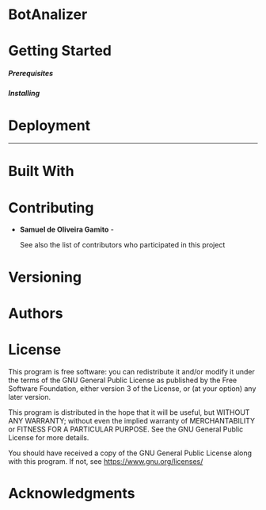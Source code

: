 # BotAnalizer

# Getting Started

##### Prerequisites

##### Installing

# Deployment

------



# Built With



# Contributing

- **Samuel de Oliveira Gamito** - 

  See also the list of contributors who participated in this project

# Versioning



# Authors


# License 

This program is free software: you can redistribute it and/or modify
it under the terms of the GNU General Public License as published by
the Free Software Foundation, either version 3 of the License, or
(at your option) any later version.

This program is distributed in the hope that it will be useful,
but WITHOUT ANY WARRANTY; without even the implied warranty of
MERCHANTABILITY or FITNESS FOR A PARTICULAR PURPOSE.  See the
GNU General Public License for more details.

You should have received a copy of the GNU General Public License
along with this program.  If not, see <https://www.gnu.org/licenses/>

# Acknowledgments

